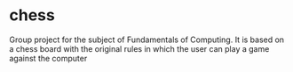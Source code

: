 # chess
Group project for the subject of Fundamentals of Computing. It is based on a chess board with the original rules in which the user can play a game against the computer
